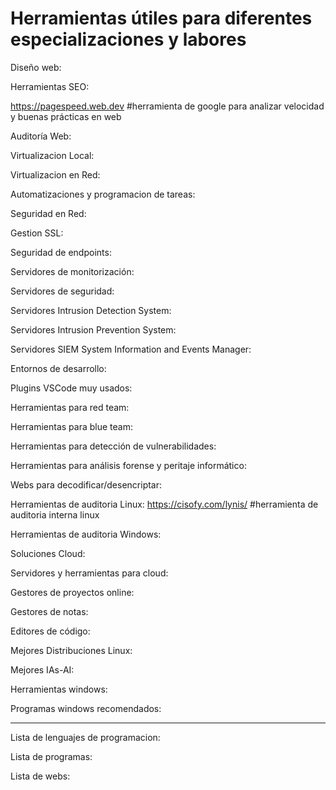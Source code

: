 # Herramientas útiles para diferentes especializaciones y labores 
Diseño web:

Herramientas SEO:

https://pagespeed.web.dev   #herramienta de google para analizar velocidad y buenas prácticas en web

Auditoría Web:

Virtualizacion Local:

Virtualizacion en Red:

Automatizaciones y programacion de tareas:

Seguridad en Red:

Gestion SSL:

Seguridad de endpoints:

Servidores de monitorización:

Servidores de seguridad:

Servidores Intrusion Detection System:

Servidores Intrusion Prevention System:

Servidores SIEM System Information and Events Manager:

Entornos de desarrollo:

Plugins VSCode muy usados:

Herramientas para red team:

Herramientas para blue team:

Herramientas para detección de vulnerabilidades:

Herramientas para análisis forense y peritaje informático:

Webs para decodificar/desencriptar:

Herramientas de auditoria Linux:
https://cisofy.com/lynis/ #herramienta de auditoria interna linux

Herramientas de auditoria Windows:

Soluciones Cloud:

Servidores y herramientas para cloud:

Gestores de proyectos online:

Gestores de notas:

Editores de código:

Mejores Distribuciones Linux:

Mejores IAs-AI:

Herramientas windows:

Programas windows recomendados:

______________________________
Lista de lenguajes de programacion:

Lista de programas:

Lista de webs:


